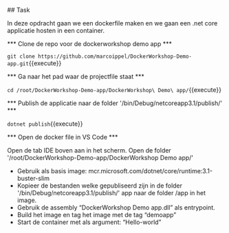 ## Task

In deze opdracht gaan we een dockerfile maken en we gaan een .net core applicatie hosten in een container.

*** Clone de repo voor de dockerworkshop demo app ***

`git clone https://github.com/marcoippel/DockerWorkshop-Demo-app.git`{{execute}}

*** Ga naar het pad waar de projectfile staat ***

`cd /root/DockerWorkshop-Demo-app/DockerWorkshop\ Demo\ app/`{{execute}}

*** Publish de applicatie naar de folder '/bin/Debug/netcoreapp3.1/publish/' ***

`dotnet publish`{{execute}}

*** Open de docker file in VS Code ***

Open de tab IDE boven aan in het scherm. Open de folder '/root/DockerWorkshop-Demo-app/DockerWorkshop Demo app/'


* Gebruik als basis image: mcr.microsoft.com/dotnet/core/runtime:3.1-buster-slim
* Kopieer de bestanden welke gepubliseerd zijn in de folder '/bin/Debug/netcoreapp3.1/publish/' app naar de folder /app in het image.
* Gebruik de assembly “DockerWorkshop Demo app.dll” als entrypoint.
* Build het image en tag het image met de tag “demoapp”
* Start de container met als argument: “Hello-world”

